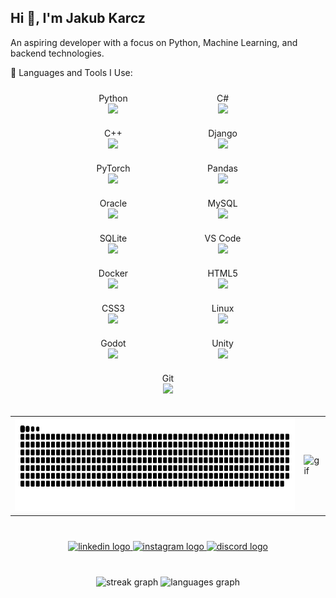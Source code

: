 <h2 align="left">Hi 👋, I'm Jakub Karcz</h2>

<p align="left">An aspiring developer with a focus on Python, Machine Learning, and backend technologies.</p>

<p align="left">🚀 Languages and Tools I Use:</p>

<div align="center">
  <div style="display: inline-block; width: 30%; text-align: center; margin: 10px;">
    Python <br>
    <img src="https://cdn.jsdelivr.net/gh/devicons/devicon/icons/python/python-original.svg" width="25"/>
  </div>

  <div style="display: inline-block; width: 30%; text-align: center; margin: 10px;">
    C# <br>
    <img src="https://cdn.jsdelivr.net/gh/devicons/devicon/icons/csharp/csharp-original.svg" width="25"/>
  </div>

  <div style="display: inline-block; width: 30%; text-align: center; margin: 10px;">
    C++ <br>
    <img src="https://cdn.jsdelivr.net/gh/devicons/devicon/icons/cplusplus/cplusplus-original.svg" width="25"/>
  </div>

  <div style="display: inline-block; width: 30%; text-align: center; margin: 10px;">
    Django <br>
    <img src="https://cdn.jsdelivr.net/gh/devicons/devicon/icons/django/django-plain.svg" width="25"/>
  </div>

  <div style="display: inline-block; width: 30%; text-align: center; margin: 10px;">
    PyTorch <br>
    <img src="https://cdn.simpleicons.org/pytorch/EE4C2C" width="25"/>
  </div>

  <div style="display: inline-block; width: 30%; text-align: center; margin: 10px;">
    Pandas <br>
    <img src="https://cdn.jsdelivr.net/gh/devicons/devicon/icons/pandas/pandas-original.svg" width="25"/>
  </div>

  <div style="display: inline-block; width: 30%; text-align: center; margin: 10px;">
    Oracle <br>
    <img src="https://cdn.jsdelivr.net/gh/devicons/devicon/icons/oracle/oracle-original.svg" width="25"/>
  </div>

  <div style="display: inline-block; width: 30%; text-align: center; margin: 10px;">
    MySQL <br>
    <img src="https://cdn.simpleicons.org/mysql/4479A1" width="25"/>
  </div>

  <div style="display: inline-block; width: 30%; text-align: center; margin: 10px;">
    SQLite <br>
    <img src="https://cdn.jsdelivr.net/gh/devicons/devicon/icons/sqlite/sqlite-original.svg" width="25"/>
  </div>

  <div style="display: inline-block; width: 30%; text-align: center; margin: 10px;">
    VS Code <br>
    <img src="https://cdn.jsdelivr.net/gh/devicons/devicon/icons/vscode/vscode-original.svg" width="25"/>
  </div>

  <div style="display: inline-block; width: 30%; text-align: center; margin: 10px;">
    Docker <br>
    <img src="https://cdn.simpleicons.org/docker/2496ED" width="25"/>
  </div>

  <div style="display: inline-block; width: 30%; text-align: center; margin: 10px;">
    HTML5 <br>
    <img src="https://cdn.jsdelivr.net/gh/devicons/devicon/icons/html5/html5-original.svg" width="25"/>
  </div>

  <div style="display: inline-block; width: 30%; text-align: center; margin: 10px;">
    CSS3 <br>
    <img src="https://cdn.jsdelivr.net/gh/devicons/devicon/icons/css3/css3-original.svg" width="25"/>
  </div>

  <div style="display: inline-block; width: 30%; text-align: center; margin: 10px;">
    Linux <br>
    <img src="https://cdn.jsdelivr.net/gh/devicons/devicon/icons/linux/linux-original.svg" width="25"/>
  </div>

  <div style="display: inline-block; width: 30%; text-align: center; margin: 10px;">
    Godot <br>
    <img src="https://cdn.simpleicons.org/godotengine/478CBF" width="25"/>
  </div>

  <div style="display: inline-block; width: 30%; text-align: center; margin: 10px;">
    Unity <br>
    <img src="https://cdn.simpleicons.org/unity/FFFFFF" width="25"/>
  </div>

  <div style="display: inline-block; width: 30%; text-align: center; margin: 10px;">
    Git <br>
    <img src="https://cdn.simpleicons.org/git/F05032" width="25"/>
  </div>
</div>
</div>

###

<table>
  <tr>
    <td>
      <picture>
        <source media="(prefers-color-scheme: dark)" srcset="https://raw.githubusercontent.com/FazKarcz/FazKarcz/output/github-snake-dark.svg" />
        <source media="(prefers-color-scheme: light)" srcset="https://raw.githubusercontent.com/FazKarcz/FazKarcz/output/github-snake.svg" />
        <img alt="github-snake" src="https://raw.githubusercontent.com/FazKarcz/FazKarcz/output/github-snake.svg" height="150" />
      </picture>
    </td>
    <td>
      <img src="https://media3.giphy.com/media/v1.Y2lkPTc5MGI3NjExZDR4M2ZzZDY3Z2s3dm42MTcwN3gwbXB5cGMwMGJsNTM1ZmJ3anJseSZlcD12MV9pbnRlcm5hbF9naWZfYnlfaWQmY3Q9Zw/maNB0qAiRVAty/giphy.gif" alt="gif" height="150" />
    </td>
  </tr>
</table>

###

<br clear="both">

<div align="center">
  <a href="https://www.linkedin.com/in/jakub-karcz-3768a0358/" target="_blank">
    <img src="https://img.shields.io/static/v1?message=LinkedIn&logo=linkedin&label=&color=0077B5&logoColor=white&labelColor=&style=for-the-badge" height="35" alt="linkedin logo"  />
  </a>
  <a href="https://www.instagram.com/red_asuka/" target="_blank">
    <img src="https://img.shields.io/static/v1?message=Instagram&logo=instagram&label=&color=E4405F&logoColor=white&labelColor=&style=for-the-badge" height="35" alt="instagram logo"  />
  </a>
  <a href="https://discordapp.com/users/264785568628473858" target="_blank">
    <img src="https://img.shields.io/static/v1?message=Discord&logo=discord&label=&color=7289DA&logoColor=white&labelColor=&style=for-the-badge" height="35" alt="discord logo"  />
  </a>
</div>

###

<br clear="both">

<div align="center">
  <img src="https://streak-stats.demolab.com?user=FazKarcz&locale=en&mode=daily&theme=dracula&hide_border=false&border_radius=5" height="150" alt="streak graph"  />
  <img src="https://github-readme-stats.vercel.app/api/top-langs?username=FazKarcz&locale=en&hide_title=false&layout=compact&card_width=320&langs_count=5&theme=dracula&hide_border=false" height="150" alt="languages graph"  />
</div>

